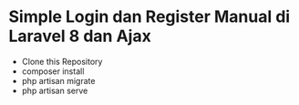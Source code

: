 # Simple Login dan Register Manual di Laravel 8 dan Ajax

- Clone this Repository
- composer install
- php artisan migrate
- php artisan serve
